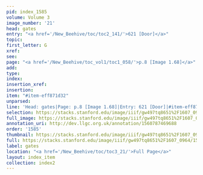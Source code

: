 ```yaml
---
pid: index_1585
volume: Volume 3
image_number: '21'
head: gates
entry: "<a href='/New_Beehive/toc/toc2_141/'>621 [Door]</a>"
topic: 
first_letter: G
xref: 
see: 
page: "<a href='/New_Beehive/toc_vol1/toc1_058/'>p.8 [Image 1.68]</a>"
add: 
type: 
index: 
insertion_xref: 
insertion: 
item: "#item-eff871d32"
unparsed: 
line: 'Head: gates|Page: p.8 [Image 1.68]|Entry: 621 [Door]|#item-eff871d32'
selection: https://stacks.stanford.edu/image/iiif/gw497tq8651%2F1607_0964/1500,3012,586,132/full/0/default.jpg
full_image: https://stacks.stanford.edu/image/iiif/gw497tq8651%2F1607_0964/full/full/0/default.jpg
annotation_uri: http://dev.llgc.org.uk/annotation/1560787469688
order: '1585'
thumbnail: https://stacks.stanford.edu/image/iiif/gw497tq8651%2F1607_0964/1500,3012,586,132/150,/0/default.jpg
full: https://stacks.stanford.edu/image/iiif/gw497tq8651%2F1607_0964/1500,3012,586,132/full/0/default.jpg
label: gates
location: "<a href='/New_Beehive/toc/toc3_21/'>Full Page</a>"
layout: index_item
collection: index2
---
```

